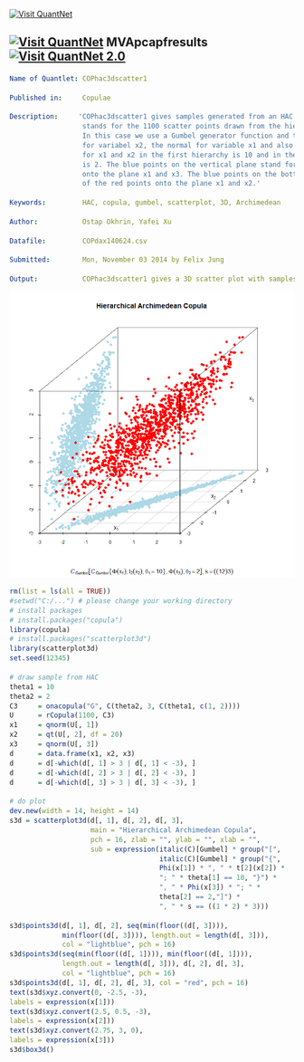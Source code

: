 
[<img src="https://github.com/QuantLet/Styleguide-and-FAQ/blob/master/pictures/banner.png" width="880" alt="Visit QuantNet">](http://quantlet.de/index.php?p=info)

## [<img src="https://github.com/QuantLet/Styleguide-and-Validation-procedure/blob/master/pictures/qloqo.png" alt="Visit QuantNet">](http://quantlet.de/) **MVApcapfresults** [<img src="https://github.com/QuantLet/Styleguide-and-Validation-procedure/blob/master/pictures/QN2.png" width="60" alt="Visit QuantNet 2.0">](http://quantlet.de/d3/ia)

```yaml
Name of Quantlet: COPhac3dscatter1
 
Published in:     Copulae

Description:     'COPhac3dscatter1 gives samples generated from an HAC copula, where the red points
                  stands for the 1100 scatter points drawn from the hierarchical Archimedean copula.
                  In this case we use a Gumbel generator function and the marginals contain a Student-t
                  for variabel x2, the normal for variable x1 and also the normal for x3. The parameter
                  for x1 and x2 in the first hierarchy is 10 and in the second hierarchy the parameter 
                  is 2. The blue points on the vertical plane stand for the projection of the red points
                  onto the plane x1 and x3. The blue points on the bottom plane stand for the projection
                  of the red points onto the plane x1 and x2.'
  
Keywords:         HAC, copula, gumbel, scatterplot, 3D, Archimedean

Author:           Ostap Okhrin, Yafei Xu

Datafile:         COPdax140624.csv

Submitted:        Mon, November 03 2014 by Felix Jung
     
Output:           COPhac3dscatter1 gives a 3D scatter plot with samples generated from an HAC copula.


```

![Picture1](COPhac3dscatter1.png)

```r
rm(list = ls(all = TRUE))
#setwd("C:/...") # please change your working directory
# install packages
# install.packages("copula")
library(copula)
# install.packages("scatterplot3d")
library(scatterplot3d)
set.seed(12345)

# draw sample from HAC
theta1 = 10
theta2 = 2
C3     = onacopula("G", C(theta2, 3, C(theta1, c(1, 2))))
U      = rCopula(1100, C3)
x1     = qnorm(U[, 1])
x2     = qt(U[, 2], df = 20)
x3     = qnorm(U[, 3])
d      = data.frame(x1, x2, x3)
d      = d[-which(d[, 1] > 3 | d[, 1] < -3), ]
d      = d[-which(d[, 2] > 3 | d[, 2] < -3), ]
d      = d[-which(d[, 3] > 3 | d[, 3] < -3), ]

# do plot 
dev.new(width = 14, height = 14)
s3d = scatterplot3d(d[, 1], d[, 2], d[, 3], 
                    main = "Hierarchical Archimedean Copula", 
					pch = 16, zlab = "", ylab = "", xlab = "",
					sub = expression(italic(C)[Gumbel] * group("[", 
					                 italic(C)[Gumbel] * group("{", 
									 Phi(x[1]) * ", " * t[2](x[2]) *
									 "; " * theta[1] == 10, "}") *
									 ", " * Phi(x[3]) * "; " *
									 theta[2] == 2,"]") *
									 ", " * s == ((1 * 2) * 3)))

s3d$points3d(d[, 1], d[, 2], seq(min(floor((d[, 3]))), 
             min(floor((d[, 3]))), length.out = length(d[, 3])),
			 col = "lightblue", pch = 16)
s3d$points3d(seq(min(floor((d[, 1]))), min(floor((d[, 1]))), 
             length.out = length(d[, 3])), d[, 2], d[, 3], 
			 col = "lightblue", pch = 16)
s3d$points3d(d[, 1], d[, 2], d[, 3], col = "red", pch = 16)
text(s3d$xyz.convert(0, -2.5, -3),
labels = expression(x[1]))
text(s3d$xyz.convert(2.5, 0.5, -3),
labels = expression(x[2]))
text(s3d$xyz.convert(2.75, 3, 0),
labels = expression(x[3]))
s3d$box3d()
```
